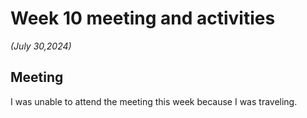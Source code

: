 # Week 10 meeting and activities

_(July 30,2024)_

## Meeting

I was unable to attend the meeting this week because I was traveling.